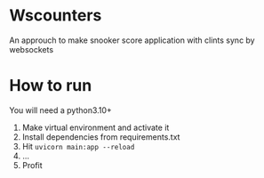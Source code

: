 # Wscounters
An approuch to make snooker score application with clints sync by websockets

# How to run
You will need a python3.10+  
1. Make virtual environment and activate it
2. Install dependencies from requirements.txt
3. Hit `uvicorn main:app --reload`
4. ...
5. Profit

